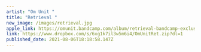 ```yaml
---
artist: "Om Unit "
title: "Retrieval "
new_image: /images/retrieval.jpg
apple_link: https://omunit.bandcamp.com/album/retrieval-bandcamp-exclusive-lp
link: https://www.dropbox.com/s/6xg1k7il3w5m6i4/OmUnitRet.zip?dl=1
published_date: 2021-08-06T18:18:58.147Z
---
```

